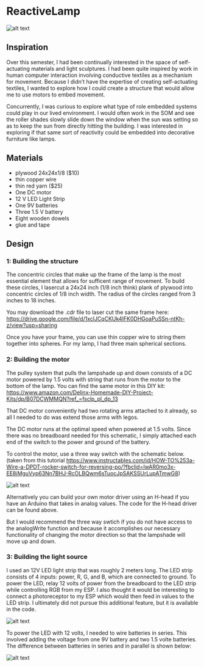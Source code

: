 # ReactiveLamp

![alt text](https://felswebsite.s3.amazonaws.com/lamp1.jpg)

## Inspiration
Over this semester, I had been continually interested in the space of self-actuating materials and light sculptures. I had been quite inspired by work in human computer interaction involving conductive textiles as a mechanism for movement. Because I didn’t have the expertise of creating self-actuating textiles, I wanted to explore how I could create a structure that would allow me to use motors to embed movement. 

Concurrently, I was curious to explore what type of role embedded systems could play in our lived environment. I would often work in the SOM and see the roller shades slowly slide down the window when the sun was setting so as to keep the sun from directly hitting the building. I was interested in exploring if that same sort of reactivity could be embedded into decorative furniture like lamps. 

## Materials
- plywood 24x24x1/8 ($10)
- thin copper wire
- thin red yarn ($25)
- One DC motor
- 12 V LED Light Strip
- One 9V batteries
- Three 1.5 V battery
- Eight wooden dowels
- glue and tape

## Design

### 1: Building the structure

The concentric circles that make up the frame of the lamp is the most essential element that allows for sufficent range of movement. To build these circles, I lasercut a 24x24 inch (1/8 inch think) plank of plywood into concentric circles of 1/8 inch width. The radius of the circles ranged from 3 inches to 18 inches.

You may download the .cdr file to laser cut the same frame here: https://drive.google.com/file/d/1xclJCqCKUk4IFK0DHGoaPuSSn-ntKh-z/view?usp=sharing

Once you have your frame, you can use thin copper wire to string them together into spheres. For my lamp, I had three main spherical sections. 

### 2: Building the motor

The pulley system that pulls the lampshade up and down consists of a DC motor powered by 1.5 volts with string that runs from the motor to the bottom of the lamp. You can find the same motor in this DIY kit: https://www.amazon.com/Delinx-Homemade-DIY-Project-Kits/dp/B07DCWMMQN?ref_=fsclp_pl_dp_13

That DC motor conveniently had two rotating arms attached to it already, so all I needed to do was extend those arms with legos.

The DC motor runs at the optimal speed when powered at 1.5 volts. Since there was no breadboard needed for this schematic, I simply attached each end of the switch to the power and ground of the battery.

To control the motor, use a three way switch with the schematic below. (taken from this tutorial https://www.instructables.com/id/HOW-TO%253a-Wire-a-DPDT-rocker-switch-for-reversing-po/?fbclid=IwAR0mo3x-EE8jMguVyp63Nn7BHJ-RcOLBQwm6sTuocJpSAKSSUrLupATmwG8) 

![alt text](https://felswebsite.s3.amazonaws.com/3wayswitch.jpg)

Alternatively you can build your own motor driver using an H-head if you have an Arduino that takes in analog values. The code for the H-head driver can be found above. 

But I would recommend the three way swtich if you do not have access to the analogWrite function and because it accomplishes our necessary functionality of changing the motor direction so that the lampshade will move up and down. 


### 3: Building the light source

I used an 12V LED light strip that was roughly 2 meters long. The LED strip consists of 4 inputs: power, R, G, and B, which are connected to ground. To power the LED, relay 12 volts of power from the breadboard to the LED strip while controlling RGB from my ESP. I also thought it would be interesting to connect a photoreceptor to my ESP which would then feed in values to the LED strip. I ultimately did not pursue this additional feature, but it is available in the code.

![alt text](https://felswebsite.s3.amazonaws.com/schematicesp32.png)

To power the LED with 12 volts, I needed to wire batteries in series. This involved adding the voltage from one 9V battery and two 1.5 volte batteries. The difference between batteries in series and in parallel is shown below:

![alt text](https://www.google.com/url?sa=i&source=images&cd=&ved=2ahUKEwiPperCgb7mAhVZPn0KHffpBaMQjRx6BAgBEAQ&url=https%3A%2F%2Ftech.txdi.org%2Fseriesandparallel&psig=AOvVaw1xRY8SXYzsBmjmpSQRsF5L&ust=1576717751080078)
